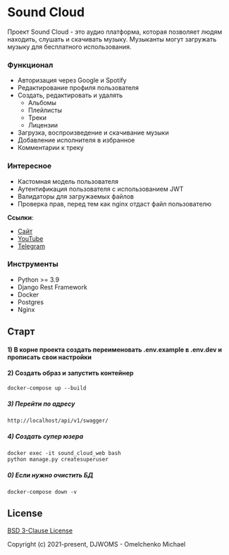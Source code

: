 # Sound Cloud

Проект Sound Cloud - это аудио платформа, которая позволяет людям находить, слушать и скачивать музыку. Музыканты могут загружать музыку для бесплатного использования.
### Функционал
- Авторизация через Google и Spotify
- Редактирование профиля пользователя
- Создать, редактировать и удалять 
  - Альбомы
  - Плейлисты
  - Треки
  - Лицензии
- Загрузка, воспроизведение и скачивание музыки
- Добавление исполнителя в избранное
- Комментарии к треку

### Интересное
- Кастомная модель пользователя
- Аутентификация пользователя с использованием JWT
- Валидаторы для загружаемых файлов
- Проверка прав, перед тем как nginx отдаст файл пользователю

**Ссылки**:
- [Сайт](https://collabteam.dev)
- [YouTube](https://youtube.com/playlist?list=PLF-NY6ldwAWosy6hAyKMwZozmEyq1J2fg)
- [Telegram](https://t.me/trueDjangoChannel)

### Инструменты

- Python >= 3.9
- Django Rest Framework
- Docker
- Postgres
- Nginx

## Старт

#### 1) В корне проекта создать переименовать .env.example в .env.dev и прописать свои настройки

#### 2) Создать образ и запустить контейнер

    docker-compose up --build
    
##### 3) Перейти по адресу

    http://localhost/api/v1/swagger/

##### 4) Создать супер юзера

    docker exec -it sound_cloud_web bash
    python manage.py createsuperuser
                                                        
##### 0) Если нужно очистить БД

    docker-compose down -v
 
## License

[BSD 3-Clause License](https://opensource.org/licenses/BSD-3-Clause)

Copyright (c) 2021-present, DJWOMS - Omelchenko Michael




